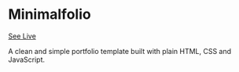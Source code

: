 # Minimalfolio

[See Live](https://heysaksham.github.io/minimalfolio/)

A clean and simple portfolio template built with plain HTML, CSS and JavaScript.
